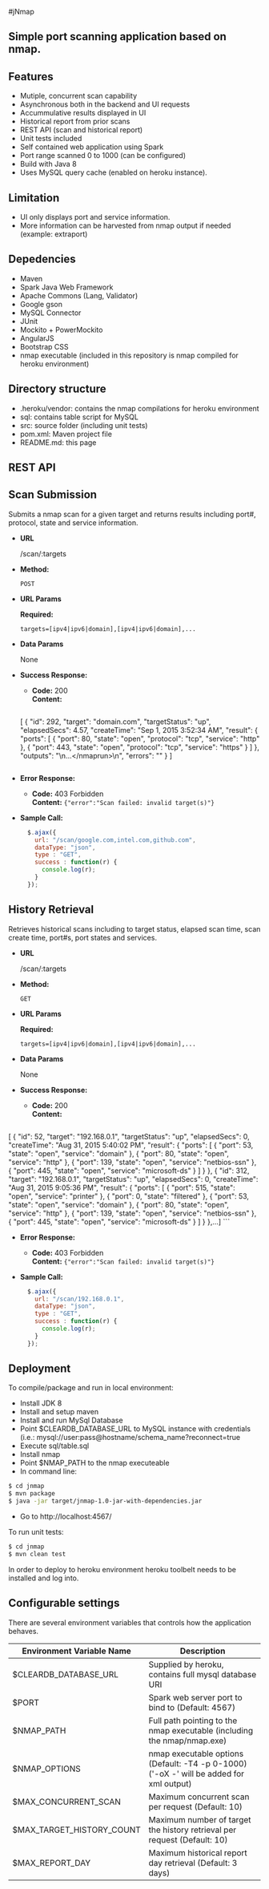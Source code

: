 #jNmap

Simple port scanning application based on nmap. 
--------------------------------------

Features
--------------------------------------
- Mutiple, concurrent scan capability
- Asynchronous both in the backend and UI requests
- Accummulative results displayed in UI
- Historical report from prior scans
- REST API (scan and historical report)
- Unit tests included
- Self contained web application using Spark
- Port range scanned 0 to 1000 (can be configured)
- Build with Java 8
- Uses MySQL query cache (enabled on heroku instance).

Limitation
--------------------------------------
- UI only displays port and service information.
- More information can be harvested from nmap output if needed (example: extraport)

Depedencies
--------------------------------------
- Maven
- Spark Java Web Framework
- Apache Commons (Lang, Validator)
- Google gson
- MySQL Connector
- JUnit
- Mockito + PowerMockito
- AngularJS
- Bootstrap CSS
- nmap executable (included in this repository is nmap compiled for heroku environment)

Directory structure
--------------------------------------
- .heroku/vendor: contains the nmap compilations for heroku environment
- sql: contains table script for MySQL
- src: source folder (including unit tests)
- pom.xml: Maven project file
- README.md: this page


REST API
--------------------------------------
**Scan Submission**
----
  Submits a nmap scan for a given target and returns results including port#, protocol, state and service information.

* **URL**

  /scan/:targets

* **Method:**

  `POST`
  
*  **URL Params**

   **Required:**
 
   `targets=[ipv4|ipv6|domain],[ipv4|ipv6|domain],...`

* **Data Params**

  None

* **Success Response:**

  * **Code:** 200 <br />
    **Content:**
    
    ```javascript
   [
  {
    "id": 292,
    "target": "domain.com",
    "targetStatus": "up",
    "elapsedSecs": 4.57,
    "createTime": "Sep 1, 2015 3:52:34 AM",
    "result": {
      "ports": [
        {
          "port": 80,
          "state": "open",
          "protocol": "tcp",
          "service": "http"
        },
        {
          "port": 443,
          "state": "open",
          "protocol": "tcp",
          "service": "https"
        }
      ]
    },
    "outputs": "<?xml version=\"1.0\" encoding=\"UTF-8\"?>\n<!DOCTYPE nmaprun>...<\/nmaprun>\n",
    "errors": ""
  }
] 
    ```
 
* **Error Response:**

  * **Code:** 403 Forbidden <br />
    **Content:** `{"error":"Scan failed: invalid target(s)"}`

* **Sample Call:**

  ```javascript
    $.ajax({
      url: "/scan/google.com,intel.com,github.com",
      dataType: "json",
      type : "GET",
      success : function(r) {
        console.log(r);
      }
    });
  ```

**History Retrieval**
----
  Retrieves historical scans including to target status, elapsed scan time, scan create time, port#s, port states and services.

* **URL**

  /scan/:targets

* **Method:**

  `GET`
  
*  **URL Params**

   **Required:**
 
   `targets=[ipv4|ipv6|domain],[ipv4|ipv6|domain],...`

* **Data Params**

  None

* **Success Response:**

  * **Code:** 200 <br />
    **Content:**
    
    ```javascript
[
  {
    "id": 52,
    "target": "192.168.0.1",
    "targetStatus": "up",
    "elapsedSecs": 0,
    "createTime": "Aug 31, 2015 5:40:02 PM",
    "result": {
      "ports": [
        {
          "port": 53,
          "state": "open",
          "service": "domain"
        },
        {
          "port": 80,
          "state": "open",
          "service": "http"
        },
        {
          "port": 139,
          "state": "open",
          "service": "netbios-ssn"
        },
        {
          "port": 445,
          "state": "open",
          "service": "microsoft-ds"
        }
      ]
    }
  },
  {
    "id": 312,
    "target": "192.168.0.1",
    "targetStatus": "up",
    "elapsedSecs": 0,
    "createTime": "Aug 31, 2015 9:05:36 PM",
    "result": {
      "ports": [
        {
          "port": 515,
          "state": "open",
          "service": "printer"
        },
        {
          "port": 0,
          "state": "filtered"
        },
        {
          "port": 53,
          "state": "open",
          "service": "domain"
        },
        {
          "port": 80,
          "state": "open",
          "service": "http"
        },
        {
          "port": 139,
          "state": "open",
          "service": "netbios-ssn"
        },
        {
          "port": 445,
          "state": "open",
          "service": "microsoft-ds"
        }
      ]
    }
  },...]
    ```
 
* **Error Response:**

  * **Code:** 403 Forbidden <br />
    **Content:** `{"error":"Scan failed: invalid target(s)"}`

* **Sample Call:**

  ```javascript
    $.ajax({
      url: "/scan/192.168.0.1",
      dataType: "json",
      type : "GET",
      success : function(r) {
        console.log(r);
      }
    });
  ```
  
Deployment
------------
To compile/package and run in local environment:
- Install JDK 8
- Install and setup maven
- Install and run MySql Database
- Point $CLEARDB_DATABASE_URL to MySQL instance with credentials (i.e.: mysql://user:pass@hostname/schema_name?reconnect=true
- Execute sql/table.sql
- Install nmap
- Point $NMAP_PATH to the nmap executeable
- In command line:
```bash
$ cd jnmap
$ mvn package
$ java -jar target/jnmap-1.0-jar-with-dependencies.jar
```
- Go to http://localhost:4567/

To run unit tests:
```bash
$ cd jnmap
$ mvn clean test 
```

In order to deploy to heroku environment heroku toolbelt needs to be installed and log into.


Configurable settings
---------------------
There are several environment variables that controls how the application behaves.

Environment Variable Name | Description
------------------------- | -----------------------------------------------------------------
$CLEARDB_DATABASE_URL     | Supplied by heroku, contains full mysql database URI
$PORT                     | Spark web server port to bind to  (Default: 4567)
$NMAP_PATH                | Full path pointing to the nmap executable (including the nmap/nmap.exe)
$NMAP_OPTIONS             | nmap executable options (Default: -T4 -p 0-1000) ('-oX -' will be added for xml output)
$MAX_CONCURRENT_SCAN      | Maximum concurrent scan per request (Default: 10)
$MAX_TARGET_HISTORY_COUNT | Maximum number of target the history retrieval per request (Default: 10)
$MAX_REPORT_DAY           | Maximum historical report day retrieval (Default: 3 days)
